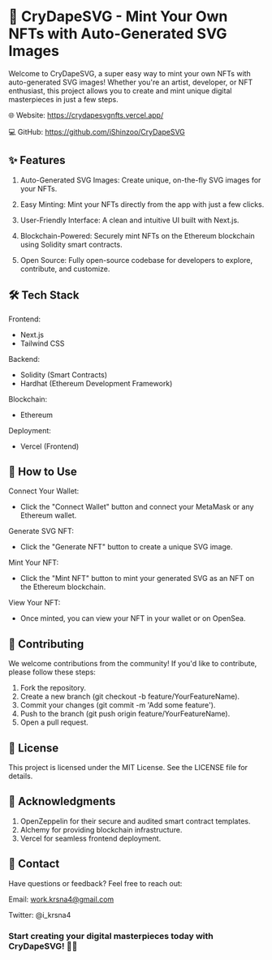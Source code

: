 # 🚀 CryDapeSVG - Mint Your Own NFTs with Auto-Generated SVG Images
Welcome to CryDapeSVG, a super easy way to mint your own NFTs with auto-generated SVG images! Whether you're an artist, developer, or NFT enthusiast, this project allows you to create and mint unique digital masterpieces in just a few steps.

🌐 Website: https://crydapesvgnfts.vercel.app/

💻 GitHub: https://github.com/iShinzoo/CryDapeSVG

## ✨ Features
1. Auto-Generated SVG Images: Create unique, on-the-fly SVG images for your NFTs.

2. Easy Minting: Mint your NFTs directly from the app with just a few clicks.

3. User-Friendly Interface: A clean and intuitive UI built with Next.js.

4. Blockchain-Powered: Securely mint NFTs on the Ethereum blockchain using Solidity smart contracts.

5. Open Source: Fully open-source codebase for developers to explore, contribute, and customize.

## 🛠️ Tech Stack
Frontend:
* Next.js
* Tailwind CSS

Backend:
* Solidity (Smart Contracts)
* Hardhat (Ethereum Development Framework)

Blockchain:
* Ethereum

Deployment:
* Vercel (Frontend)

## 📖 How to Use
Connect Your Wallet:
* Click the "Connect Wallet" button and connect your MetaMask or any Ethereum wallet.

Generate SVG NFT:
* Click the "Generate NFT" button to create a unique SVG image.

Mint Your NFT:
* Click the "Mint NFT" button to mint your generated SVG as an NFT on the Ethereum blockchain.

View Your NFT:
* Once minted, you can view your NFT in your wallet or on OpenSea.

## 🤝 Contributing
We welcome contributions from the community! If you'd like to contribute, please follow these steps:
1. Fork the repository.
2. Create a new branch (git checkout -b feature/YourFeatureName).
3. Commit your changes (git commit -m 'Add some feature').
4. Push to the branch (git push origin feature/YourFeatureName).
5. Open a pull request.

## 📄 License
This project is licensed under the MIT License. See the LICENSE file for details.

## 🙏 Acknowledgments
1. OpenZeppelin for their secure and audited smart contract templates.
2. Alchemy for providing blockchain infrastructure.
3. Vercel for seamless frontend deployment.

## 📧 Contact
Have questions or feedback? Feel free to reach out:

Email: work.krsna4@gmail.com

Twitter: @i_krsna4

### Start creating your digital masterpieces today with CryDapeSVG! 🎨✨

